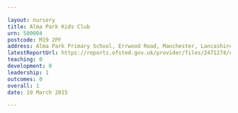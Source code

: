 ```yaml
---

layout: nursery
title: Alma Park Kids Club
urn: 500004
postcode: M19 2PF
address: Alma Park Primary School, Errwood Road, Manchester, Lancashire, M19 2PF
latestReportUrl: https://reports.ofsted.gov.uk/provider/files/2471274/urn/500004.pdf
teaching: 0
development: 0
leadership: 1
outcomes: 0
overall: 1
date: 19 March 2015

---
```

